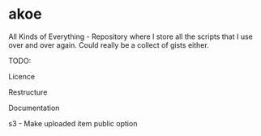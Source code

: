 akoe
====

All Kinds of Everything - Repository where I store all the scripts that I use over and over again. Could really be a collect of gists either.


TODO:

Licence

Restructure

Documentation

s3 - Make uploaded item public option

